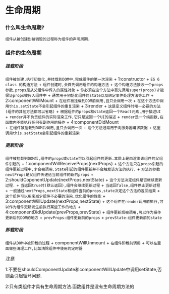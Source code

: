 # 生命周期
### 什么叫生命周期?
    组件从被创建到被销毁的过程称为组件的声明周期.
### 组件的生命周期
##### 挂载阶段
`组件被创建,执行初始化,并挂载到DOM中,完成组件的第一次渲染`
    + 1:constructor
        + `ES 6 class 的构造方法`
        + `组件创建时,会首先调用组件的构造方法`
        + `这个构造方法接收一个props参数,props是从父组件中传入的属性对象`
        + `你必须在这个方法中首先调用super(props)才能保证props被传入组件中`
        + `通常用于初始化组件的state以及绑定事件处理方法等工作`
    + 2:componentWillMount
        + `在组件被挂载到DOM前调用,且只会调用一次`
        + `在这个方法中调用this.setState不会引起组件的重复渲染`
    + 3:render
        + `这是定义组件时唯一必要的方法(组件的其他方法都可以省略)`
        + `根据组件的props和state返回一个React元素,用于描述UI`
        + `render并不负责组件的实际渲染工作,它只是返回一个UI的描述`
        + `render是一个纯函数,在函数内不能执行任何有副作用的操作`
    + 4:componentDidMount   
        + `在组件被挂载到DOM后调用,且只会调用一次`
        + `这个方法通常用于向服务器请求数据`
        + `这里调用this.setState会引起组件的重新渲染`
##### 更新阶段 
`组件被挂载到DOM后,组件的props或state可以引起组件的更新.本质上是由渲染该组件的父组件引起的`
    + 1:componentWillReceiveProps(nextProps)
        + `这个方法只在props引起的组件更新过程中,才会被调用.State引起的组件更新并不会触发该方法的执行.`
        + `方法的参数nextProps是父组件传递给当前组件的新的props`
    + 2:shouldCoponentUpdate(nextProps,nextState)
        + `这个方法决定组件是否继续更新过程.`
        + `当返回true时(默认返回),组件会继续更新过程`
        + `当返回false,组件停止更新过程`
        + `一般通过nextProps,nextState和组件当前的props,state决定这个方法的返回结果`
        + `这个组件可以用来减少组件不必要的渲染,优化组件的性能`
    + 3:componentWillUpdate(nextProps,nextState)
        + `这个组件在render调用前执行,可以作为组件更新发生前执行某些工作的地方`
    + 4:componentDidUpdate(prevProps,prevState)
        + `组件更新后被调用,可以作为操作更新后的DOM的地方`
        + `prevProps:组件更新前的props`
        + `prevState:组件更新前的state`
#####  卸载阶段 
`组件从DOM中被卸载的过程`
    +  componentWillUnmount
        + `在组件卸载前调用`
        + `可以在里面做些清理工作,比如清除组件中使用的定时器`

*注意:*
   
   1:不要在shouldComponentUpdate和componentWillUpdate中调用setState,否则会引起循环问题.
   
   2:只有类组件才具有生命周期方法.函数组件是没有生命周期方法的
      
